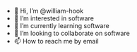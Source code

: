 - 👋 Hi, I’m @william-hook
- 👀 I’m interested in software
- 🌱 I’m currently learning software
- 💞️ I’m looking to collaborate on software
- 📫 How to reach me by email

<!---
william-hook/william-hook is a ✨ special ✨ repository because its `README.md` (this file) appears on your GitHub profile.
You can click the Preview link to take a look at your changes.
--->
